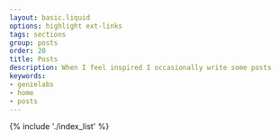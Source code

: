 ```yaml
---
layout: basic.liquid
options: highlight ext-links
tags: sections
group: posts
order: 20
title: Posts
description: When I feel inspired I occasionally write some posts 
keywords:
- genielabs
- home
- posts
---
```


{% include './index_list' %}
